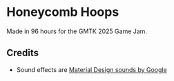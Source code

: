 # Honeycomb Hoops

Made in 96 hours for the GMTK 2025 Game Jam.

## Credits

- Sound effects are [Material Design sounds by Google](https://m2.material.io/design/sound/sound-resources.html)
